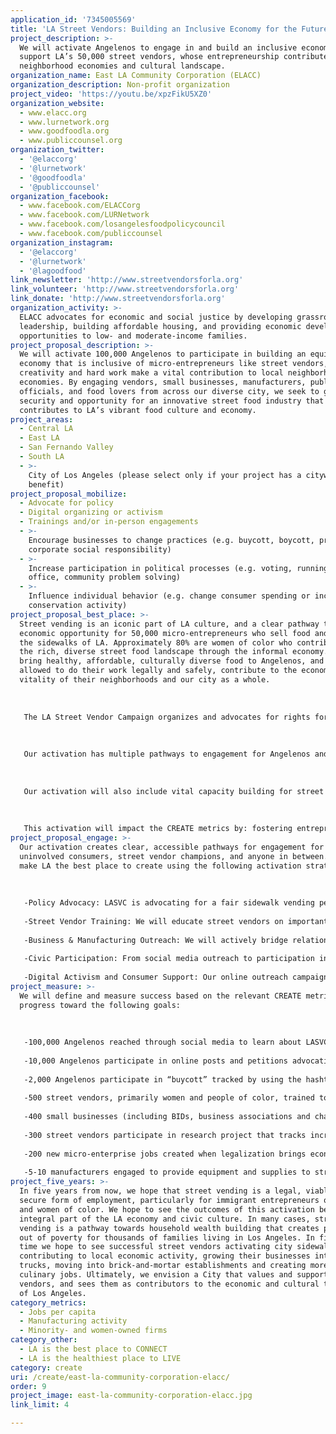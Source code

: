 ```yaml
---
application_id: '7345005569'
title: 'LA Street Vendors: Building an Inclusive Economy for the Future City'
project_description: >-
  We will activate Angelenos to engage in and build an inclusive economy that
  support LA’s 50,000 street vendors, whose entrepreneurship contributes to our
  neighborhood economies and cultural landscape.
organization_name: East LA Community Corporation (ELACC)
organization_description: Non-profit organization
project_video: 'https://youtu.be/xpzFikU5XZ0'
organization_website:
  - www.elacc.org
  - www.lurnetwork.org
  - www.goodfoodla.org
  - www.publiccounsel.org
organization_twitter:
  - '@elaccorg'
  - '@lurnetwork'
  - '@goodfoodla'
  - '@publiccounsel'
organization_facebook:
  - www.facebook.com/ELACCorg
  - www.facebook.com/LURNetwork
  - www.facebook.com/losangelesfoodpolicycouncil
  - www.facebook.com/publiccounsel
organization_instagram:
  - '@elaccorg'
  - '@lurnetwork'
  - '@lagoodfood'
link_newsletter: 'http://www.streetvendorsforla.org'
link_volunteer: 'http://www.streetvendorsforla.org'
link_donate: 'http://www.streetvendorsforla.org'
organization_activity: >-
  ELACC advocates for economic and social justice by developing grassroots
  leadership, building affordable housing, and providing economic development
  opportunities to low- and moderate-income families.
project_proposal_description: >-
  We will activate 100,000 Angelenos to participate in building an equitable
  economy that is inclusive of micro-entrepreneurs like street vendors, whose
  creativity and hard work make a vital contribution to local neighborhood-based
  economies. By engaging vendors, small businesses, manufacturers, public
  officials, and food lovers from across our diverse city, we seek to grow
  security and opportunity for an innovative street food industry that
  contributes to LA’s vibrant food culture and economy.
project_areas:
  - Central LA
  - East LA
  - San Fernando Valley
  - South LA
  - >-
    City of Los Angeles (please select only if your project has a citywide
    benefit)
project_proposal_mobilize:
  - Advocate for policy
  - Digital organizing or activism
  - Trainings and/or in-person engagements
  - >-
    Encourage businesses to change practices (e.g. buycott, boycott, promote
    corporate social responsibility)
  - >-
    Increase participation in political processes (e.g. voting, running for
    office, community problem solving)
  - >-
    Influence individual behavior (e.g. change consumer spending or increase
    conservation activity)
project_proposal_best_place: >-
  Street vending is an iconic part of LA culture, and a clear pathway to
  economic opportunity for 50,000 micro-entrepreneurs who sell food and goods on
  the sidewalks of LA. Approximately 80% are women of color who contribute to
  the rich, diverse street food landscape through the informal economy. They
  bring healthy, affordable, culturally diverse food to Angelenos, and when
  allowed to do their work legally and safely, contribute to the economic
  vitality of their neighborhoods and our city as a whole.
   
   
   
   The LA Street Vendor Campaign organizes and advocates for rights for street vendors as an important part of an inclusive and equitable LA economy. Through this activation we seek to mobilize a broad base of Angelenos to learn about and get involved in this important economic justice issue. We will also engage street vendors, businesses and manufacturers to work together to safeguard street vending as a viable and valuable asset to neighborhood-based economies in LA. 
   
   
   
   Our activation has multiple pathways to engagement for Angelenos and includes: 1) Information: a dynamic public outreach campaign on social media that will activate over 100,000 Angelenos by tapping into the extensive membership base of our 65 coalition member organizations; 2) Participation: concrete opportunities for a diverse cross-sector of Angelenos to make their voices heard in the new policy formation by participating in public hearings and engaging their representatives; 3) Action: a #isupportLAstreetvendors “buycott” will be part of a digital activism strategy to activate Angelenos around the campaign. 
   
   
   
   Our activation will also include vital capacity building for street vendors to succeed and thrive, with training on how to navigate permitting, business development, and relationship building with manufacturers for supplies and equipment. And, through outreach and organizing we will work to get small business owners, manufacturers, policy makers, and street vendors working together to make the LA economy equitable and inclusive for micro-entrepreneurs, recognizing the economic benefits they bring to their communities. 
   
   
   
   This activation will impact the CREATE metrics by: fostering entrepreneurship and increasing secure employment in the culinary arts, among the most vibrant creative industries in our city; making the local economy more inclusive and diverse, increasing both jobs for and businesses owned by women and people of color; impacting the GINI coefficient by allowing low-income entrepreneurs to generate more wealth; and engaging the manufacturing industry to supply critical equipment and supplies to street vendors at prices scaled to their small enterprise. Los Angeles is and has always been a hub for creativity and innovation. We hope to build the movement for economic opportunity for thousands of Angelenos by activating local engagement and civic participation to build an equitable, inclusive economic future for our communities.
project_proposal_engage: >-
  Our activation creates clear, accessible pathways for engagement for
  uninvolved consumers, street vendor champions, and anyone in between. We will
  make LA the best place to create using the following activation strategies:
   
   
   
   -Policy Advocacy: LASVC is advocating for a fair sidewalk vending permit program by 2019. This activation will amplify the collective efforts of our broad coalition to ensure an equitable vendor-driven policy is adopted by the City.
   
   -Street Vendor Training: We will educate street vendors on important rules and regulations, business best practices, and beneficial supply-chain relationships.
   
   -Business & Manufacturing Outreach: We will actively bridge relationships with brick-and-mortar businesses, business associations and improvement districts, chambers of commerce, and manufacturers of equipment and supplies, whose collaboration and support is vital to economic inclusion for vendors.
   
   -Civic Participation: From social media outreach to participation in public hearings, there are multiple avenues for Angelenos to join the campaign to support street vendors to win an equitable street vending policy.
   
   -Digital Activism and Consumer Support: Our online outreach campaign will build our support base, garnering visibility through social media and influencers such as food bloggers and radio hosts. We will also mobilize consumers through a social media hashtag “buycott” to leverage buying power in support of street vendors as a way to contribute to the local economy.
project_measure: >-
  We will define and measure success based on the relevant CREATE metrics and
  progress toward the following goals:
   
   
   
   -100,000 Angelenos reached through social media to learn about LASVC and issues facing vendors. Initial outreach targets the membership of 65 coalition member organizations.
   
   -10,000 Angelenos participate in online posts and petitions advocating for an equitable street vending policy.
   
   -2,000 Angelenos participate in “buycott” tracked by using the hashtag “#isupportLAstreetvendors” in social media posts.
   
   -500 street vendors, primarily women and people of color, trained to secure their businesses, including how to navigate the policy/permitting process (when passed by City), build connections with public, private and manufacturing sector, and business management.
   
   -400 small businesses (including BIDs, business associations and chambers of commerce) engaged to support a sensible street vending policy that includes their concerns and ensures equity and inclusion for vendors.
   
   -300 street vendors participate in research project that tracks increase in income generation and decrease in losses as a result of new policy implementation and activation challenge.
   
   -200 new micro-enterprise jobs created when legalization brings economic security and safety that will bolster vendors ability to expand their businesses and create jobs in a favorable policy environment.
   
   -5-10 manufacturers engaged to provide equipment and supplies to street vendors at discounted rates.
project_five_years: >-
  In five years from now, we hope that street vending is a legal, viable, and
  secure form of employment, particularly for immigrant entrepreneurs of color
  and women of color. We hope to see the outcomes of this activation become an
  integral part of the LA economy and civic culture. In many cases, street
  vending is a pathway towards household wealth building that creates pathways
  out of poverty for thousands of families living in Los Angeles. In five years
  time we hope to see successful street vendors activating city sidewalks,
  contributing to local economic activity, growing their businesses into food
  trucks, moving into brick-and-mortar establishments and creating more creative
  culinary jobs. Ultimately, we envision a City that values and supports street
  vendors, and sees them as contributors to the economic and cultural tapestry
  of Los Angeles.
category_metrics:
  - Jobs per capita
  - Manufacturing activity
  - Minority- and women-owned firms
category_other:
  - LA is the best place to CONNECT
  - LA is the healthiest place to LIVE
category: create
uri: /create/east-la-community-corporation-elacc/
order: 9
project_image: east-la-community-corporation-elacc.jpg
link_limit: 4

---
```

